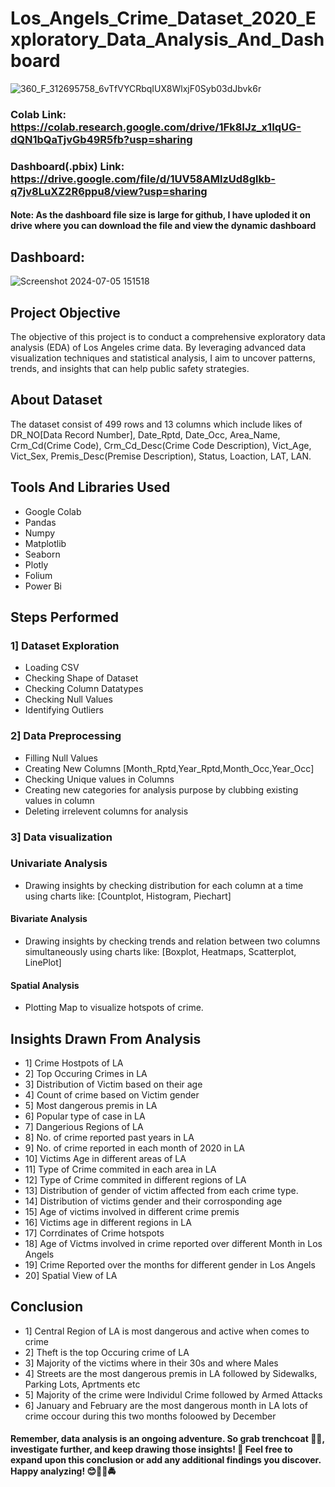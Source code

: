 # Los_Angels_Crime_Dataset_2020_Exploratory_Data_Analysis_And_Dashboard

![360_F_312695758_6vTfVYCRbqIUX8WlxjF0Syb03dJbvk6r](https://github.com/Vaibhav-Xo/Los_Angels_Crime_Dataset_2020__Exploratory_Data_Analysis/assets/172389348/c2ca2526-4555-4e17-af62-4130994d559d)
### Colab Link: https://colab.research.google.com/drive/1Fk8IJz_x1IqUG-dQN1bQaTjvGb49R5fb?usp=sharing
### Dashboard(.pbix) Link: https://drive.google.com/file/d/1UV58AMlzUd8glkb-q7jv8LuXZ2R6ppu8/view?usp=sharing
#### Note: As the dashboard file size is large for github, I have uploded it on drive where you can download the file and view the dynamic dashboard 


## Dashboard:
![Screenshot 2024-07-05 151518](https://github.com/Vaibhav-Xo/Los_Angels_Crime_Dataset_2020__Exploratory_Data_Analysis/assets/172389348/403ad71e-aebf-4a14-8ead-c168366e1ecb)


## Project Objective
The objective of this project is to conduct a comprehensive exploratory data analysis (EDA) of Los Angeles crime data. By leveraging advanced data visualization techniques and statistical analysis, I aim to uncover patterns, trends, and insights that can help public safety strategies.

## About Dataset
The dataset consist of 499 rows and 13 columns which include likes of DR_NO[Data Record Number], Date_Rptd, Date_Occ, Area_Name, Crm_Cd(Crime Code), Crm_Cd_Desc(Crime Code Description), Vict_Age, Vict_Sex, Premis_Desc(Premise Description), Status, Loaction, LAT, LAN.  

## Tools And Libraries Used
* Google Colab
* Pandas
* Numpy
* Matplotlib 
* Seaborn 
* Plotly
* Folium
* Power Bi

## Steps Performed 
### 1] Dataset Exploration 
* Loading CSV 
* Checking Shape of Dataset
* Checking Column Datatypes
* Checking Null Values
* Identifying Outliers

### 2] Data Preprocessing
* Filling Null Values
* Creating New Columns [Month_Rptd,Year_Rptd,Month_Occ,Year_Occ]
* Checking Unique values in Columns
* Creating new categories for analysis purpose by clubbing existing values in column 
* Deleting irrelevent columns for analysis

### 3] Data visualization
### Univariate Analysis 
* Drawing insights by checking distribution for each column at a time using charts like: [Countplot, Histogram, Piechart]

#### Bivariate Analysis
* Drawing insights by checking trends and relation between two columns simultaneously using charts like: [Boxplot, Heatmaps, Scatterplot, LinePlot]

#### Spatial Analysis
* Plotting Map to visualize hotspots of crime.

## Insights Drawn From Analysis
* 1] Crime Hostpots of LA
* 2] Top Occuring Crimes in LA
* 3] Distribution of Victim based on their age 
* 4] Count of crime based on Victim gender
* 5] Most dangerous premis in LA
* 6] Popular type of case in LA
* 7] Dangerious Regions of LA
* 8] No. of crime reported past years in LA 
* 9] No. of crime reported in each month of 2020 in LA 
* 10] Victims Age in different areas of LA 
* 11] Type of Crime commited in each area in LA
* 12] Type of Crime commited in different regions of LA 
* 13] Distribution of gender of victim affected from each crime type.
* 14] Distribution of victims gender and their corrosponding age
* 15] Age of victims involved in different crime premis
* 16] Victims age in different regions in LA 
* 17] Corrdinates of Crime hotspots
* 18] Age of Victms involved in crime reported over different Month in Los Angels
* 19] Crime Reported over the months for different gender in Los Angels
* 20] Spatial View of LA

## Conclusion 
* 1] Central Region of LA is most dangerous and active when comes to crime 
* 2] Theft is the top Occuring crime of LA
* 3] Majority of the victims where in their 30s and where Males
* 4] Streets are the most dangerous premis in LA followed by Sidewalks, Parking Lots, Aprtments etc
* 5] Majority of the crime were Individul Crime followed by Armed Attacks
* 6] January and February are the most dangerous month in LA lots of crime occour during this two months foloowed by December

#### Remember, data analysis is an ongoing adventure. So grab trenchcoat 🕵️‍♂️, investigate further, and keep drawing those insights! 🚨 Feel free to expand upon this conclusion or add any additional findings you discover. Happy analyzing! 😊👮‍♂️🚔

